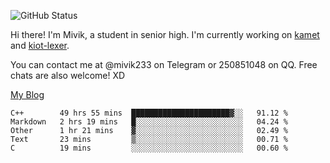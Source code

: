 ![GitHub Status](https://github-readme-stats.vercel.app/api?show_icons=true&username=Mivik)

Hi there! I'm Mivik, a student in senior high. I'm currently working on [kamet](https://github.com/Mivik/kamet) and [kiot-lexer](https://github.com/KiotLand/kiot-lexer).

You can contact me at @mivik233 on Telegram or 250851048 on QQ. Free chats are also welcome! XD

[My Blog](https://mivik.gitee.io)

<!--START_SECTION:waka-->
```text
C++        49 hrs 55 mins  ██████████████████████▓░░   91.12 % 
Markdown   2 hrs 19 mins   █░░░░░░░░░░░░░░░░░░░░░░░░   04.24 % 
Other      1 hr 21 mins    ▓░░░░░░░░░░░░░░░░░░░░░░░░   02.49 % 
Text       23 mins         ▒░░░░░░░░░░░░░░░░░░░░░░░░   00.71 % 
C          19 mins         ░░░░░░░░░░░░░░░░░░░░░░░░░   00.60 % 
```
<!--END_SECTION:waka-->
